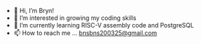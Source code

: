 - 👋 Hi, I’m Bryn!
- 👀 I’m interested in growing my coding skills
- 🌱 I’m currently learning RISC-V assembly code and PostgreSQL
- 📫 How to reach me ... bnsbns200325@gmail.com

<!---
brynnielou/brynnielou is a ✨ special ✨ repository because its `README.md` (this file) appears on your GitHub profile.
You can click the Preview link to take a look at your changes.
--->
